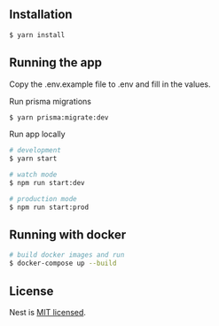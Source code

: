 ## Installation

```bash
$ yarn install
```

## Running the app

Copy the .env.example file to .env and fill in the values.

Run prisma migrations

```bash
$ yarn prisma:migrate:dev
```

Run app locally

```bash
# development
$ yarn start

# watch mode
$ npm run start:dev

# production mode
$ npm run start:prod
```

## Running with docker

```bash
# build docker images and run
$ docker-compose up --build
```

<!-- ## Test

```bash
# unit tests
$ npm run test

# e2e tests
$ npm run test:e2e

# test coverage
$ npm run test:cov
``` -->

## License

Nest is [MIT licensed](LICENSE).
